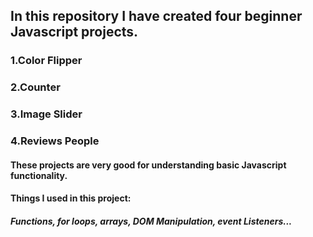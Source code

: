 ## In this repository I have created four beginner Javascript projects.

### 1.Color Flipper
### 2.Counter
### 3.Image Slider
### 4.Reviews People

#### These projects are very good for understanding basic Javascript functionality.

#### Things I used in this project:
##### Functions, for loops, arrays, DOM Manipulation, event Listeners...
